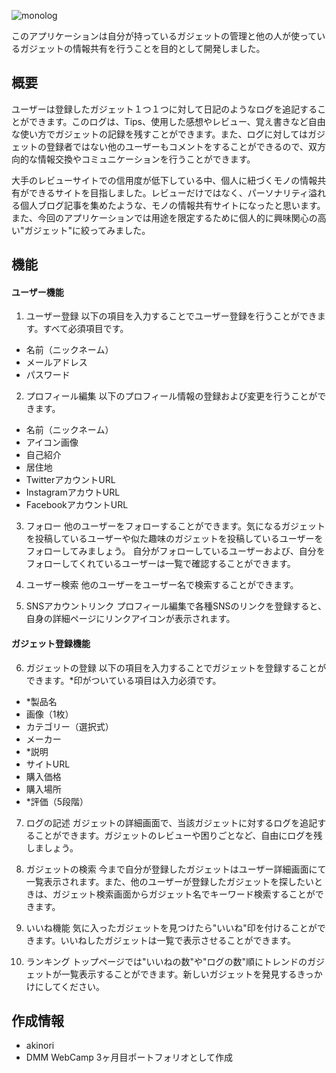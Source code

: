 ![monolog](http://monolog.tokyo/assets/monolog-logo-a2d023e0244131e6b1a51c465c2e262a510f14f9f365d4cb5a670706acf76d63.png)

このアプリケーションは自分が持っているガジェットの管理と他の人が使っているガジェットの情報共有を行うことを目的として開発しました。

## 概要
ユーザーは登録したガジェット１つ１つに対して日記のようなログを追記することができます。このログは、Tips、使用した感想やレビュー、覚え書きなど自由な使い方でガジェットの記録を残すことができます。また、ログに対してはガジェットの登録者ではない他のユーザーもコメントをすることができるので、双方向的な情報交換やコミュニケーションを行うことができます。

大手のレビューサイトでの信用度が低下している中、個人に紐づくモノの情報共有ができるサイトを目指しました。レビューだけではなく、パーソナリティ溢れる個人ブログ記事を集めたような、モノの情報共有サイトになったと思います。また、今回のアプリケーションでは用途を限定するために個人的に興味関心の高い"ガジェット"に絞ってみました。

## 機能
#### ユーザー機能
  
  1. ユーザー登録
  以下の項目を入力することでユーザー登録を行うことができます。すべて必須項目です。
  - 名前（ニックネーム）
  - メールアドレス
  - パスワード

  2. プロフィール編集
  以下のプロフィール情報の登録および変更を行うことができます。
  - 名前（ニックネーム）
  - アイコン画像
  - 自己紹介
  - 居住地
  - TwitterアカウントURL
  - InstagramアカウトURL
  - FacebookアカウントURL
  
  
  3. フォロー
  他のユーザーをフォローすることができます。気になるガジェットを投稿しているユーザーや似た趣味のガジェットを投稿しているユーザーをフォローしてみましょう。  自分がフォローしているユーザーおよび、自分をフォローしてくれているユーザーは一覧で確認することができます。
    
  4. ユーザー検索
  他のユーザーをユーザー名で検索することができます。
    
  5. SNSアカウントリンク
  プロフィール編集で各種SNSのリンクを登録すると、自身の詳細ページにリンクアイコンが表示されます。

#### ガジェット登録機能

  6. ガジェットの登録
  以下の項目を入力することでガジェットを登録することができます。*印がついている項目は入力必須です。
  - *製品名
  - 画像（1枚）
  - カテゴリー（選択式）
  - メーカー
  - *説明
  - サイトURL
  - 購入価格
  - 購入場所
  - *評価（5段階）
  
  7. ログの記述
  ガジェットの詳細画面で、当該ガジェットに対するログを追記することができます。ガジェットのレビューや困りごとなど、自由にログを残しましょう。
  
  8. ガジェットの検索
  今まで自分が登録したガジェットはユーザー詳細画面にて一覧表示されます。また、他のユーザーが登録したガジェットを探したいときは、ガジェット検索画面からガジェット名でキーワード検索することができます。
  
  9. いいね機能
  気に入ったガジェットを見つけたら"いいね"印を付けることができます。いいねしたガジェットは一覧で表示させることができます。
  
  10. ランキング
  トップページでは"いいねの数"や"ログの数"順にトレンドのガジェットが一覧表示することができます。新しいガジェットを発見するきっかけにしてください。

## 作成情報
* akinori
* DMM WebCamp 3ヶ月目ポートフォリオとして作成
